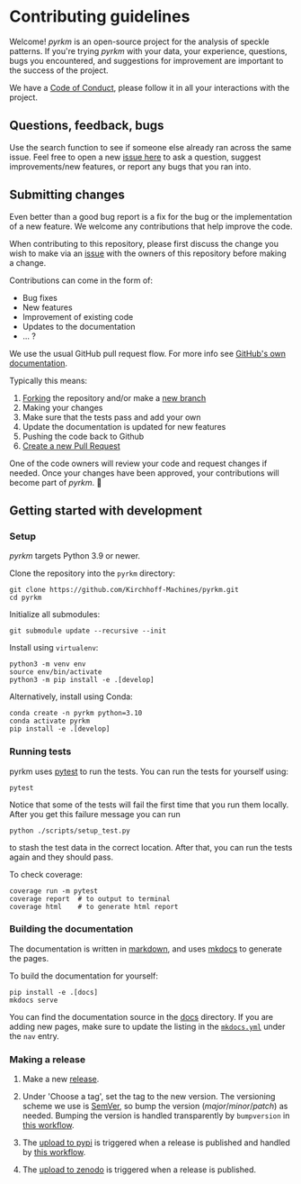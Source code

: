 # Contributing guidelines

Welcome! *pyrkm* is an open-source project for the analysis of speckle patterns. If you're trying *pyrkm* with your data, your experience, questions, bugs you encountered, and suggestions for improvement are important to the success of the project.

We have a [Code of Conduct](CODE_OF_CONDUCT.md), please follow it in all your interactions with the project.

## Questions, feedback, bugs

Use the search function to see if someone else already ran across the same issue. Feel free to open a new [issue here](https://github.com/Kirchhoff-Machines/pyrkm/issues) to ask a question, suggest improvements/new features, or report any bugs that you ran into.

## Submitting changes

Even better than a good bug report is a fix for the bug or the implementation of a new feature. We welcome any contributions that help improve the code.

When contributing to this repository, please first discuss the change you wish to make via an [issue](https://github.com/Kirchhoff-Machines/pyrkm/issues) with the owners of this repository before making a change.

Contributions can come in the form of:

- Bug fixes
- New features
- Improvement of existing code
- Updates to the documentation
- ... ?

We use the usual GitHub pull request flow. For more info see [GitHub's own documentation](https://help.github.com/articles/using-pull-requests/).

Typically this means:

1. [Forking](https://docs.github.com/articles/about-forks) the repository and/or make a [new branch](https://docs.github.com/articles/about-branches)
2. Making your changes
3. Make sure that the tests pass and add your own
4. Update the documentation is updated for new features
5. Pushing the code back to Github
6. [Create a new Pull Request](https://help.github.com/articles/creating-a-pull-request/)

One of the code owners will review your code and request changes if needed. Once your changes have been approved, your contributions will become part of *pyrkm*. 🎉

## Getting started with development

### Setup

*pyrkm* targets Python 3.9 or newer.

Clone the repository into the `pyrkm` directory:

```console
git clone https://github.com/Kirchhoff-Machines/pyrkm.git
cd pyrkm
```

Initialize all submodules:
```console
git submodule update --recursive --init
```

Install using `virtualenv`:

```console
python3 -m venv env
source env/bin/activate
python3 -m pip install -e .[develop]
```

Alternatively, install using Conda:

```console
conda create -n pyrkm python=3.10
conda activate pyrkm
pip install -e .[develop]
```

### Running tests

pyrkm uses [pytest](https://docs.pytest.org/en/latest/) to run the tests. You can run the tests for yourself using:

```console
pytest
```

Notice that some of the tests will fail the first time that you run them locally. After you get this failure message you can run

```console  
python ./scripts/setup_test.py
```

to stash the test data in the correct location. After that, you can run the tests again and they should pass.

To check coverage:

```console
coverage run -m pytest
coverage report  # to output to terminal
coverage html    # to generate html report
```

### Building the documentation

The documentation is written in [markdown](https://www.markdownguide.org/basic-syntax/), and uses [mkdocs](https://www.mkdocs.org/) to generate the pages.

To build the documentation for yourself:

```console
pip install -e .[docs]
mkdocs serve
```

You can find the documentation source in the [docs](https://github.com/Kirchhoff-Machines/pyrkm/tree/main/docs) directory.
If you are adding new pages, make sure to update the listing in the [`mkdocs.yml`](https://github.com/Kirchhoff-Machines/pyrkm/blob/main/mkdocs.yml) under the `nav` entry.

### Making a release

1. Make a new [release](https://github.com/Kirchhoff-Machines/pyrkm/releases).

2. Under 'Choose a tag', set the tag to the new version. The versioning scheme we use is [SemVer](http://semver.org/), so bump the version (*major*/*minor*/*patch*) as needed. Bumping the version is handled transparently by `bumpversion` in [this workflow](https://github.com/Kirchhoff-Machines/pyrkm/blob/main/.github/workflows/publish.yaml).

3. The [upload to pypi](https://pypi.org/project/pyrkm) is triggered when a release is published and handled by [this workflow](https://github.com/Kirchhoff-Machines/pyrkm/actions/workflows/publish.yaml).

4. The [upload to zenodo](https://zenodo.org/records/14178688) is triggered when a release is published.
